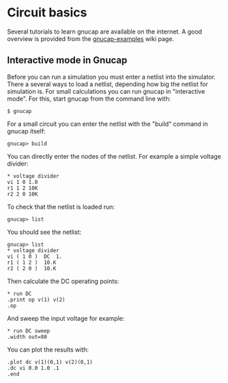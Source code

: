 # Circuit basics

Several tutorials to learn gnucap are available on the internet. A good overview is provided from the [gnucap-examples](http://gnucap.org/dokuwiki/doku.php/gnucap:manual:examples:hello_world) wiki page.


## Interactive mode in Gnucap

Before you can run a simulation you must enter a netlist into the simulator. There a several ways to load a netlist, depending how big the netlist for simulation is. For small calculations you can run gnucap in "interactive mode". For this, start gnucap from the command line with:

    $ gnucap

For a small circuit you can enter the netlist with the "build" command in gnucap itself:

    gnucap> build

You can directly enter the nodes of the netlist. For example a simple voltage divider:

    * voltage divider
    vi 1 0 1.0
    r1 1 2 10K
    r2 2 0 10K
 
To check that the netlist is loaded run:

    gnucap> list
    
You should see the netlist:

    gnucap> list
    * voltage divider
    vi ( 1 0 )  DC  1.
    r1 ( 1 2 )  10.K
    r2 ( 2 0 )  10.K

Then calculate the DC operating points:

    * run DC
    .print op v(1) v(2)
    .op
    
And sweep the input voltage for example:

    * run DC sweep
    .width out=80
    
You can plot the results with:

    .plot dc v(1)(0,1) v(2)(0,1)
    .dc vi 0.0 1.0 .1
    .end

